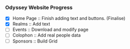 ### Odyssey Website Progress

- [x] Home Page :: Finish adding text and buttons. (Finalise)
- [x] Realms :: Add text
- [ ] Events :: Download and modify page
- [ ] Colophon :: Add real people data
- [ ] Sponsors :: Build Grid
